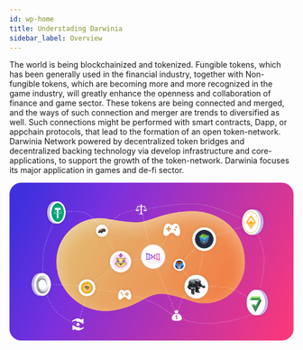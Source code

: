 ```yaml
---
id: wp-home
title: Understading Darwinia 
sidebar_label: Overview
---
```


The world is being blockchainized and tokenized. Fungible tokens, which has been generally used in the financial industry, together with Non-fungible tokens, which are becoming more and more recognized in the game industry, will greatly enhance the openness and collaboration of finance and game sector.
These tokens are being connected and merged, and the ways of such connection and merger are trends to diversified  as well.  Such connections might be performed with smart contracts, Dapp, or appchain protocols, that lead to the formation of an open token-network. Darwinia Network powered by decentralized token bridges and decentralized backing technology via develop infrastructure and core-applications, to support the growth of the token-network. Darwinia focuses its major application in games and de-fi sector. 

![Internet of Tokens](assets/overview.png)